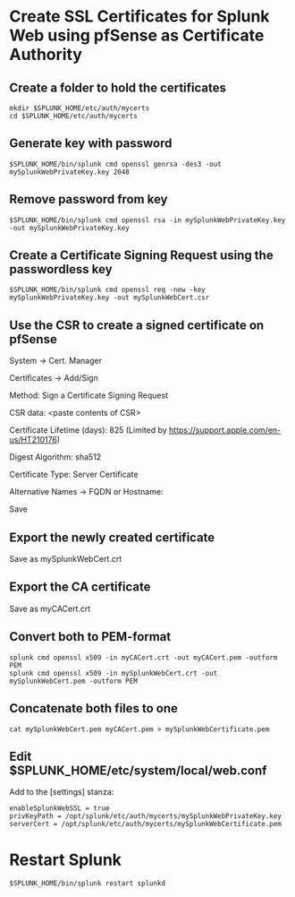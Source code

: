 # Create SSL Certificates for Splunk Web using pfSense as Certificate Authority

## Create a folder to hold the certificates
```
mkdir $SPLUNK_HOME/etc/auth/mycerts
cd $SPLUNK_HOME/etc/auth/mycerts
```
## Generate key with password
```
$SPLUNK_HOME/bin/splunk cmd openssl genrsa -des3 -out mySplunkWebPrivateKey.key 2048
```
## Remove password from key 
```
$SPLUNK_HOME/bin/splunk cmd openssl rsa -in mySplunkWebPrivateKey.key -out mySplunkWebPrivateKey.key
```
## Create a Certificate Signing Request using the passwordless key
```
$SPLUNK_HOME/bin/splunk cmd openssl req -new -key mySplunkWebPrivateKey.key -out mySplunkWebCert.csr
```
## Use the CSR to create a signed certificate on pfSense
System -> Cert. Manager 

Certificates -> Add/Sign

Method: Sign a Certificate Signing Request

CSR data: \<paste contents of CSR\>

Certificate Lifetime (days): 825
(Limited by https://support.apple.com/en-us/HT210176)

Digest Algorithm: sha512

Certificate Type: Server Certificate

Alternative Names -> FQDN or Hostname: <FQDN of the Splunk Web server>

Save 

## Export the newly created certificate
Save as mySplunkWebCert.crt

## Export the CA certificate
Save as myCACert.crt

## Convert both to PEM-format
```
splunk cmd openssl x509 -in myCACert.crt -out myCACert.pem -outform PEM
splunk cmd openssl x509 -in mySplunkWebCert.crt -out mySplunkWebCert.pem -outform PEM
```
## Concatenate both files to one
```
cat mySplunkWebCert.pem myCACert.pem > mySplunkWebCertificate.pem
```
## Edit $SPLUNK_HOME/etc/system/local/web.conf
Add to the [settings] stanza: 
```
enableSplunkWebSSL = true
privKeyPath = /opt/splunk/etc/auth/mycerts/mySplunkWebPrivateKey.key
serverCert = /opt/splunk/etc/auth/mycerts/mySplunkWebCertificate.pem
```

# Restart Splunk 
```
$SPLUNK_HOME/bin/splunk restart splunkd
```
